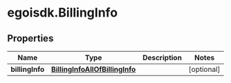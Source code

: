 # egoisdk.BillingInfo

## Properties

Name | Type | Description | Notes
------------ | ------------- | ------------- | -------------
**billingInfo** | [**BillingInfoAllOfBillingInfo**](BillingInfoAllOfBillingInfo.md) |  | [optional] 


